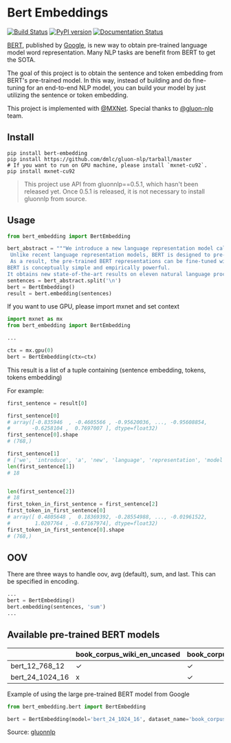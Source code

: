 # Bert Embeddings

[![Build Status](https://travis-ci.org/imgarylai/bert-embedding.svg?branch=master)](https://travis-ci.org/imgarylai/bert-embedding) [![PyPI version](https://badge.fury.io/py/bert-embedding.svg)](https://pypi.org/project/bert-embedding/) [![Documentation Status](https://readthedocs.org/projects/bert-embedding/badge/?version=latest)](https://bert-embedding.readthedocs.io/en/latest/?badge=latest)


[BERT](https://arxiv.org/abs/1810.04805), published by [Google](https://github.com/google-research/bert), is new way to obtain pre-trained language model word representation. Many NLP tasks are benefit from BERT to get the SOTA.

The goal of this project is to obtain the sentence and token embedding from BERT's pre-trained model. In this way, instead of building and do fine-tuning for an end-to-end NLP model, you can build your model by just utilizing the sentence or token embedding.

This project is implemented with [@MXNet](https://github.com/apache/incubator-mxnet). Special thanks to [@gluon-nlp](https://github.com/dmlc/gluon-nlp) team.

## Install

```
pip install bert-embedding
pip install https://github.com/dmlc/gluon-nlp/tarball/master
# If you want to run on GPU machine, please install `mxnet-cu92`.
pip install mxnet-cu92
```

> This project use API from gluonnlp==0.5.1, which hasn't been released yet. Once 0.5.1 is released, it is not necessary to install gluonnlp from source. 

## Usage

```python
from bert_embedding import BertEmbedding

bert_abstract = """We introduce a new language representation model called BERT, which stands for Bidirectional Encoder Representations from Transformers.
 Unlike recent language representation models, BERT is designed to pre-train deep bidirectional representations by jointly conditioning on both left and right context in all layers.
 As a result, the pre-trained BERT representations can be fine-tuned with just one additional output layer to create state-of-the-art models for a wide range of tasks, such as question answering and language inference, without substantial task-specific architecture modifications. 
BERT is conceptually simple and empirically powerful. 
It obtains new state-of-the-art results on eleven natural language processing tasks, including pushing the GLUE benchmark to 80.4% (7.6% absolute improvement), MultiNLI accuracy to 86.7 (5.6% absolute improvement) and the SQuAD v1.1 question answering Test F1 to 93.2 (1.5% absolute improvement), outperforming human performance by 2.0%."""
sentences = bert_abstract.split('\n')
bert = BertEmbedding()
result = bert.embedding(sentences)
```
If you want to use GPU, please import mxnet and set context

```python
import mxnet as mx
from bert_embedding import BertEmbedding

...

ctx = mx.gpu(0)
bert = BertEmbedding(ctx=ctx)
```

This result is a list of a tuple containing (sentence embedding, tokens, tokens embedding)

For example:

```python
first_sentence = result[0]

first_sentence[0]
# array([-0.835946  , -0.4605566 , -0.95620036, ..., -0.95608854,
#       -0.6258104 ,  0.7697007 ], dtype=float32)
first_sentence[0].shape
# (768,)

first_sentence[1]
# ['we', 'introduce', 'a', 'new', 'language', 'representation', 'model', 'called', 'bert', ',', 'which', 'stands', 'for', 'bidirectional', 'encoder', 'representations', 'from', 'transformers']
len(first_sentence[1])
# 18


len(first_sentence[2])
# 18
first_token_in_first_sentence = first_sentence[2]
first_token_in_first_sentence[0]
# array([ 0.4805648 ,  0.18369392, -0.28554988, ..., -0.01961522,
#        1.0207764 , -0.67167974], dtype=float32)
first_token_in_first_sentence[0].shape
# (768,)
```

## OOV

There are three ways to handle oov, avg (default), sum, and last. This can be specified in encoding. 

```python
...
bert = BertEmbedding()
bert.embedding(sentences, 'sum')
...
```

## Available pre-trained BERT models

| |book_corpus_wiki_en_uncased|book_corpus_wiki_en_cased|wiki_multilingual
|---|---|---|---|
|bert_12_768_12|✓|✓|✓|
|bert_24_1024_16|x|✓|x|

Example of using the large pre-trained BERT model from Google 

```python
from bert_embedding.bert import BertEmbedding

bert = BertEmbedding(model='bert_24_1024_16', dataset_name='book_corpus_wiki_en_cased')
```

Source: [gluonnlp](http://gluon-nlp.mxnet.io/model_zoo/bert/index.html) 